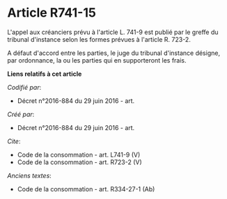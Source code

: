 # Article R741-15

L'appel aux créanciers prévu à l'article L. 741-9 est publié par le greffe du tribunal d'instance selon les formes prévues à
l'article R. 723-2. 

A défaut d'accord entre les parties, le juge du tribunal d'instance désigne, par ordonnance, la ou les parties qui en
supporteront les frais.

**Liens relatifs à cet article**

_Codifié par_:

  - Décret n°2016-884 du 29 juin 2016 - art.

_Créé par_:

  - Décret n°2016-884 du 29 juin 2016 - art.

_Cite_:

  - Code de la consommation - art. L741-9 (V)
  - Code de la consommation - art. R723-2 (V)

_Anciens textes_:

  - Code de la consommation - art. R334-27-1 (Ab)
